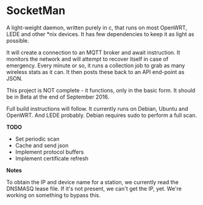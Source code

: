 # SocketMan

A light-weight daemon, written purely in c, that runs on most OpenWRT, LEDE and other \*nix devices. It has few dependencies to keep it as light as possible.

It will create a connection to an MQTT broker and await instruction. It monitors the network and will attempt to recover itself in case of emergency. Every minute or so, it runs a collection job to grab as many wireless stats as it can. It then posts these back to an API end-point as JSON.

This project is NOT complete - it functions, only in the basic form. It should be in Beta at the end of September 2016.

Full build instructions will follow. It currently runs on Debian, Ubuntu and OpenWRT. And LEDE probably. Debian requires sudo to perform a full scan.

**TODO**

- Set periodic scan
- Cache and send json
- Implement protocol buffers
- Implement certificate refresh

**Notes**

To obtain the IP and device name for a station, we currently read the DNSMASQ lease file. If it's not present, we can't get the IP, yet. We're working on something to bypass this.
